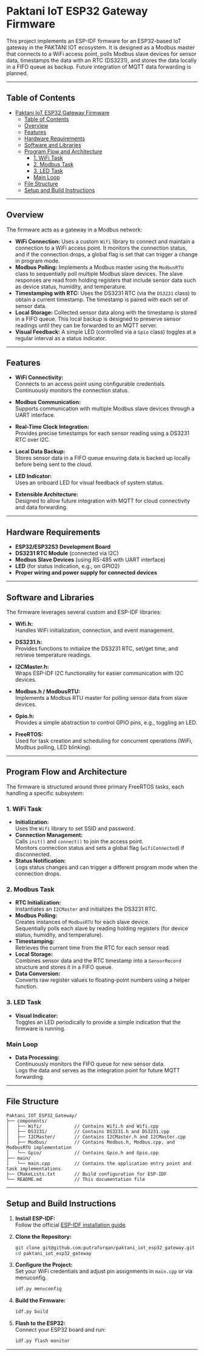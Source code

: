 # Paktani IoT ESP32 Gateway Firmware

This project implements an ESP-IDF firmware for an ESP32-based IoT gateway in the PAKTANI IOT ecosystem. It is designed as a Modbus master that connects to a WiFi access point, polls Modbus slave devices for sensor data, timestamps the data with an RTC (DS3231), and stores the data locally in a FIFO queue as backup. Future integration of MQTT data forwarding is planned.

---

## Table of Contents

- [Paktani IoT ESP32 Gateway Firmware](#paktani-iot-esp32-gateway-firmware)
  - [Table of Contents](#table-of-contents)
  - [Overview](#overview)
  - [Features](#features)
  - [Hardware Requirements](#hardware-requirements)
  - [Software and Libraries](#software-and-libraries)
  - [Program Flow and Architecture](#program-flow-and-architecture)
    - [1. WiFi Task](#1-wifi-task)
    - [2. Modbus Task](#2-modbus-task)
    - [3. LED Task](#3-led-task)
    - [Main Loop](#main-loop)
  - [File Structure](#file-structure)
  - [Setup and Build Instructions](#setup-and-build-instructions)

---

## Overview

The firmware acts as a gateway in a Modbus network:
- **WiFi Connection:** Uses a custom `Wifi` library to connect and maintain a connection to a WiFi access point. It monitors the connection status, and if the connection drops, a global flag is set that can trigger a change in program mode.
- **Modbus Polling:** Implements a Modbus master using the `ModbusRTU` class to sequentially poll multiple Modbus slave devices. The slave responses are read from holding registers that include sensor data such as device status, humidity, and temperature.
- **Timestamping with RTC:** Uses the DS3231 RTC (via the `DS3231` class) to obtain a current timestamp. The timestamp is paired with each set of sensor data.
- **Local Storage:** Collected sensor data along with the timestamp is stored in a FIFO queue. This local backup is designed to preserve sensor readings until they can be forwarded to an MQTT server.
- **Visual Feedback:** A simple LED (controlled via a `Gpio` class) toggles at a regular interval as a status indicator.

---

## Features

- **WiFi Connectivity:**  
  Connects to an access point using configurable credentials. Continuously monitors the connection status.
  
- **Modbus Communication:**  
  Supports communication with multiple Modbus slave devices through a UART interface.
  
- **Real-Time Clock Integration:**  
  Provides precise timestamps for each sensor reading using a DS3231 RTC over I2C.
  
- **Local Data Backup:**  
  Stores sensor data in a FIFO queue ensuring data is backed up locally before being sent to the cloud.
  
- **LED Indicator:**  
  Uses an onboard LED for visual feedback of system status.
  
- **Extensible Architecture:**  
  Designed to allow future integration with MQTT for cloud connectivity and data forwarding.

---

## Hardware Requirements

- **ESP32/ESP32S3 Development Board**
- **DS3231 RTC Module** (connected via I2C)
- **Modbus Slave Devices** (using RS-485 with UART interface)
- **LED** (for status indication, e.g., on GPIO2)
- **Proper wiring and power supply for connected devices**

---

## Software and Libraries

The firmware leverages several custom and ESP-IDF libraries:

- **Wifi.h:**  
  Handles WiFi initialization, connection, and event management.

- **DS3231.h:**  
  Provides functions to initialize the DS3231 RTC, set/get time, and retrieve temperature readings.

- **I2CMaster.h:**  
  Wraps ESP-IDF I2C functionality for easier communication with I2C devices.

- **Modbus.h / ModbusRTU:**  
  Implements a Modbus RTU master for polling sensor data from slave devices.

- **Gpio.h:**  
  Provides a simple abstraction to control GPIO pins, e.g., toggling an LED.

- **FreeRTOS:**  
  Used for task creation and scheduling for concurrent operations (WiFi, Modbus polling, LED blinking).

---

## Program Flow and Architecture

The firmware is structured around three primary FreeRTOS tasks, each handling a specific subsystem:

### 1. WiFi Task
- **Initialization:**  
  Uses the `Wifi` library to set SSID and password.
- **Connection Management:**  
  Calls `init()` and `connect()` to join the access point.  
  Monitors connection status and sets a global flag (`wifiConnected`) if disconnected.
- **Status Notification:**  
  Logs status changes and can trigger a different program mode when the connection drops.

### 2. Modbus Task
- **RTC Initialization:**  
  Instantiates an `I2CMaster` and initializes the DS3231 RTC.
- **Modbus Polling:**  
  Creates instances of `ModbusRTU` for each slave device.  
  Sequentially polls each slave by reading holding registers (for device status, humidity, and temperature).
- **Timestamping:**  
  Retrieves the current time from the RTC for each sensor read.
- **Local Storage:**  
  Combines sensor data and the RTC timestamp into a `SensorRecord` structure and stores it in a FIFO queue.
- **Data Conversion:**  
  Converts raw register values to floating-point numbers using a helper function.

### 3. LED Task
- **Visual Indicator:**  
  Toggles an LED periodically to provide a simple indication that the firmware is running.

### Main Loop
- **Data Processing:**  
  Continuously monitors the FIFO queue for new sensor data.  
  Logs the data and serves as the integration point for future MQTT forwarding.

---

## File Structure

```
Paktani_IOT_ESP32_Gateway/
├── components/
│   ├── Wifi/            // Contains Wifi.h and Wifi.cpp
│   ├── DS3231/          // Contains DS3231.h and DS3231.cpp
│   ├── I2CMaster/       // Contains I2CMaster.h and I2CMaster.cpp
│   ├── Modbus/          // Contains Modbus.h, Modbus.cpp, and ModbusRTU implementation
│   └── Gpio/            // Contains Gpio.h and Gpio.cpp
├── main/
│   └── main.cpp         // Contains the application entry point and task implementations
├── CMakeLists.txt       // Build configuration for ESP-IDF
└── README.md            // This documentation file
```

---

## Setup and Build Instructions

1. **Install ESP-IDF:**  
   Follow the official [ESP-IDF installation guide](https://docs.espressif.com/projects/esp-idf/en/latest/esp32/get-started/index.html).

2. **Clone the Repository:**  
   ```bash
   git clone git@github.com:putrafurqan/paktani_iot_esp32_gateway.git
   cd paktani_iot_esp32_gateway
   ```

3. **Configure the Project:**  
   Set your WiFi credentials and adjust pin assignments in `main.cpp` or via menuconfig.
   ```bash
   idf.py menuconfig
   ```

4. **Build the Firmware:**  
   ```bash
   idf.py build
   ```

5. **Flash to the ESP32:**  
   Connect your ESP32 board and run:
   ```bash
   idf.py flash monitor
   ```

---
